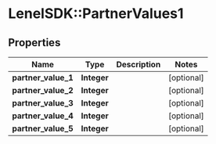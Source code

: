 # LenelSDK::PartnerValues1

## Properties
Name | Type | Description | Notes
------------ | ------------- | ------------- | -------------
**partner_value_1** | **Integer** |  | [optional] 
**partner_value_2** | **Integer** |  | [optional] 
**partner_value_3** | **Integer** |  | [optional] 
**partner_value_4** | **Integer** |  | [optional] 
**partner_value_5** | **Integer** |  | [optional] 


